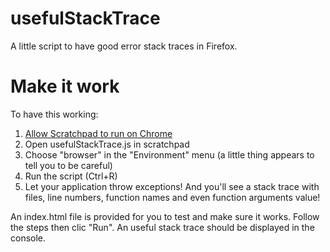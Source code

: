 # usefulStackTrace

A little script to have good error stack traces in Firefox.

# Make it work

To have this working:

1. [Allow Scratchpad to run on Chrome](https://developer.mozilla.org/en-US/docs/Tools/Scratchpad#Using_Scratchpad_to_access_Firefox_internals)
1. Open usefulStackTrace.js in scratchpad
1. Choose "browser" in the "Environment" menu (a little thing appears to tell you to be careful)
1. Run the script (Ctrl+R)
1. Let your application throw exceptions! And you'll see a stack trace with files,
line numbers, function names and even function arguments value!

An index.html file is provided for you to test and make sure it works. Follow the steps then clic "Run".
An useful stack trace should be displayed in the console.
